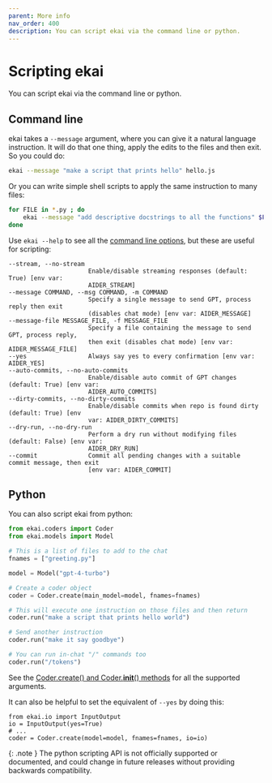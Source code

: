 ```yaml
---
parent: More info
nav_order: 400
description: You can script ekai via the command line or python.
---
```


# Scripting ekai

You can script ekai via the command line or python.

## Command line

ekai takes a `--message` argument, where you can give it a natural language instruction.
It will do that one thing, apply the edits to the files and then exit.
So you could do:

```bash
ekai --message "make a script that prints hello" hello.js
```

Or you can write simple shell scripts to apply the same instruction to many files:

```bash
for FILE in *.py ; do
    ekai --message "add descriptive docstrings to all the functions" $FILE
done
```

Use `ekai --help` to see all the 
[command line options](/docs/config/options.html),
but these are useful for scripting:

```
--stream, --no-stream
                      Enable/disable streaming responses (default: True) [env var:
                      AIDER_STREAM]
--message COMMAND, --msg COMMAND, -m COMMAND
                      Specify a single message to send GPT, process reply then exit
                      (disables chat mode) [env var: AIDER_MESSAGE]
--message-file MESSAGE_FILE, -f MESSAGE_FILE
                      Specify a file containing the message to send GPT, process reply,
                      then exit (disables chat mode) [env var: AIDER_MESSAGE_FILE]
--yes                 Always say yes to every confirmation [env var: AIDER_YES]
--auto-commits, --no-auto-commits
                      Enable/disable auto commit of GPT changes (default: True) [env var:
                      AIDER_AUTO_COMMITS]
--dirty-commits, --no-dirty-commits
                      Enable/disable commits when repo is found dirty (default: True) [env
                      var: AIDER_DIRTY_COMMITS]
--dry-run, --no-dry-run
                      Perform a dry run without modifying files (default: False) [env var:
                      AIDER_DRY_RUN]
--commit              Commit all pending changes with a suitable commit message, then exit
                      [env var: AIDER_COMMIT]
```


## Python

You can also script ekai from python:

```python
from ekai.coders import Coder
from ekai.models import Model

# This is a list of files to add to the chat
fnames = ["greeting.py"]

model = Model("gpt-4-turbo")

# Create a coder object
coder = Coder.create(main_model=model, fnames=fnames)

# This will execute one instruction on those files and then return
coder.run("make a script that prints hello world")

# Send another instruction
coder.run("make it say goodbye")

# You can run in-chat "/" commands too
coder.run("/tokens")

```

See the
[Coder.create() and Coder.__init__() methods](https://github.com/ekai-AI/ekai/blob/main/ekai/coders/base_coder.py)
for all the supported arguments.

It can also be helpful to set the equivalent of `--yes` by doing this:

```
from ekai.io import InputOutput
io = InputOutput(yes=True)
# ...
coder = Coder.create(model=model, fnames=fnames, io=io)
```

{: .note }
The python scripting API is not officially supported or documented,
and could change in future releases without providing backwards compatibility.
